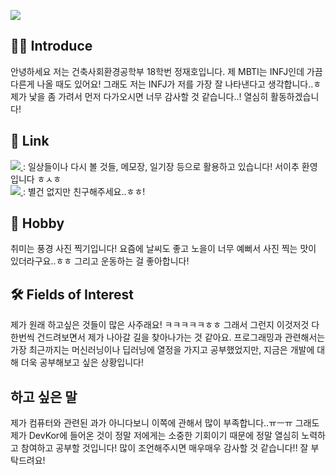 <p>
  <img src="https://capsule-render.vercel.app/api?type=waving&amp;height=250&amp;text=Hello World!&amp;fontAlign=60&amp;color=gradient" style="max-width: 100%;">
</p>

## 🙋‍♂️ Introduce
 안녕하세요 저는 건축사회환경공학부 18학번 정재호입니다. 제 MBTI는 INFJ인데 가끔 다른게 나올 때도 있어요! 그래도 저는 INFJ가 저를 가장 잘 나타낸다고 생각합니다..ㅎ 제가 낯을 좀 가려서 먼저 다가오시면 너무 감사할 것 같습니다..! 열심히 활동하겠습니다!

## 🧾 Link
<a href="https://blog.naver.com/brian7479" target="_blank">
    <img src="https://img.shields.io/badge/NAVER Blog-03C75A?style=flat&logo=naver&logoColor=ffffff"/>
</a> : 일상들이나 다시 볼 것들, 메모장, 일기장 등으로 활용하고 있습니다! 서이추 환영입니다 ㅎㅅㅎ<br>
<a href="https://www.instagram.com/jaeho_814/" target="_blank">
    <img src="https://img.shields.io/badge/Instagram-e4405f?style=flat&logo=Instagram&logoColor=ffffff"/>
</a> : 별건 없지만 친구해주세요..ㅎㅎ!

## 🎲 Hobby
 취미는 풍경 사진 찍기입니다! 요즘에 날씨도 좋고 노을이 너무 예뻐서 사진 찍는 맛이 있더라구요..ㅎㅎ 그리고 운동하는 걸 좋아합니다!

## 🛠 Fields of Interest
 제가 원래 하고싶은 것들이 많은 사주래요! ㅋㅋㅋㅋㅋㅎㅎ 그래서 그런지 이것저것 다 한번씩 건드려보면서 제가 나아갈 길을 찾아나가는 것 같아요. 프로그래밍과 관련해서는 가장 최근까지는 머신러닝이나 딥러닝에 열정을 가지고 공부했었지만, 지금은 개발에 대해 더욱 공부해보고 싶은 상황입니다!

## 하고 싶은 말
 제가 컴퓨터와 관련된 과가 아니다보니 이쪽에 관해서 많이 부족합니다..ㅠㅡㅠ 그래도 제가 DevKor에 들어온 것이 정말 저에게는 소중한 기회이기 때문에 정말 열심히 노력하고 참여하고 공부할 것입니다! 많이 조언해주시면 매우매우 감사할 것 같습니다!! 잘 부탁드려요!

